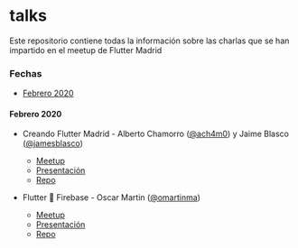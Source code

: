 # talks

Este repositorio contiene todas la información sobre las charlas que se han impartido en el meetup de Flutter Madrid

### Fechas

- [Febrero 2020](https://github.com/Flutter-Madrid/talks#febrero-2020)

#### Febrero 2020

- Creando Flutter Madrid - Alberto Chamorro ([@ach4m0](https://github.com/ach4m0)) y Jaime Blasco ([@jamesblasco](https://github.com/jamesblasco))
    - [Meetup](https://www.meetup.com/es-ES/Flutter-Madrid/events/268141382/)
    - [Presentación](https://flutter-madrid.github.io/welcome/#/)
    - [Repo](https://github.com/Flutter-Madrid/welcome)

- Flutter 💙 Firebase - Oscar Martin ([@omartinma](https://github.com/omartinma))
    - [Meetup](https://www.meetup.com/es-ES/Flutter-Madrid/events/268141382/)
    - [Presentación](https://github.com/Flutter-Madrid/talks/blob/master/pdf/Meetup%20Flutter%20love%20Firebase.pdf)
    - [Repo](https://github.com/omartinma/flutter_firebase)
